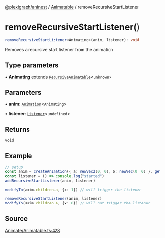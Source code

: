 [@plexigraph/aninest](../../index.md) / [Animatable](../index.md) / removeRecursiveStartListener

# removeRecursiveStartListener()

```ts
removeRecursiveStartListener<Animating>(anim, listener): void
```

Removes a recursive start listener from the animation

## Type parameters

• **Animating** extends [`RecursiveAnimatable`](../type-aliases/RecursiveAnimatable.md)\<`unknown`\>

## Parameters

• **anim**: [`Animation`](../type-aliases/Animation.md)\<`Animating`\>

• **listener**: [`Listener`](../../Listeners/type-aliases/Listener.md)\<`undefined`\>

## Returns

`void`

## Example

```ts
// setup
const anim = createAnimation({ a: newVec2(0, 0), b: newVec(0, 0) }, getLinearInterp(1))
const listener = () => console.log("started")
addRecursiveStartListener(anim, listener)

modifyTo(anim.children.a, {x: 1}) // will trigger the listener

removeRecursiveStartListener(anim, listener)
modifyTo(anim.children.a, {x: 0}) // will not trigger the listener
```

## Source

[Animate/Animatable.ts:428](https://github.com/plexigraph/aninest/blob/6141dee/src/Animate/Animatable.ts#L428)
